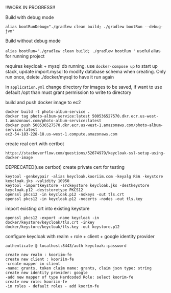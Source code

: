 !!WORK IN PROGRESS!!

Build with debug mode

```alias bootRunDebug="./gradlew clean build; ./gradlew bootRun --debug-jvm"```

Build without debug mode

```alias bootRun="./gradlew clean build; ./gradlew bootRun "```
useful alias for running project

requires keycloak + mysql db running, use ```docker-compose up``` to start up stack,
update import.mysql to modify database schema when creating. Only run once, delete ./docker/mysql to have it run again

in ```application.yml``` change directory for images to be saved, if want to use default /opt than must grant permission to write to directory

build and push docker image to ec2

```
docker build -t photo-album-service .
docker tag photo-album-service:latest 500536527570.dkr.ecr.us-west-1.amazonaws.com/photo-album-service:latest
docker push 500536527570.dkr.ecr.us-west-1.amazonaws.com/photo-album-service:latest
ec2-54-183-228-18.us-west-1.compute.amazonaws.com
```
create real cert with certbot
```
https://stackoverflow.com/questions/52674979/keycloak-ssl-setup-using-docker-image
```

DEPRECATED(use certbot)
create private cert for testing
```$xslt
keytool -genkeypair -alias keycloak.kooriim.com -keyalg RSA -keystore keycloak.jks -validity 10950
keytool -importkeystore -srckeystore keycloak.jks -destkeystore keycloak.p12 -deststoretype PKCS12
openssl pkcs12 -in keycloak.p12 -nokeys -out tls.crt
openssl pkcs12 -in keycloak.p12 -nocerts -nodes -out tls.key
```

import existing crt into existing keystore

```$xslt
openssl pkcs12 -export -name keycloak -in docker/keystore/keycloak/tls.crt -inkey docker/keystore/keycloak/tls.key -out keystore.p12
```

configure keycloak with realm + role + client + google identity provider

```$xslt
authenticate @ localhost:8443/auth keycloak::password
```

```$xslt
create new realm : kooriim-fe
create new client : kooriim-fe
-create mapper in client
-name: grants, token claim name: grants, claim json type: string
create new identity provider: google
-add new mapper of type Hardcoded Role: select koorim-fe
create new role: kooriim-fe
-in roles - default roles - add koorim-fe
```


